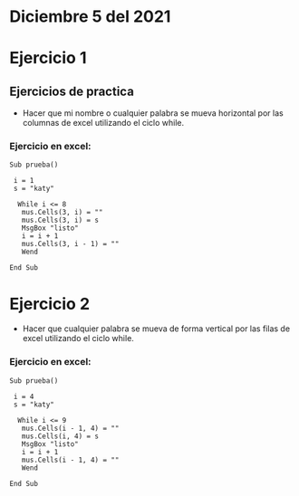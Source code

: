 # Diciembre 5 del 2021

# Ejercicio 1

## Ejercicios de practica

- Hacer que mi nombre o cualquier palabra se mueva horizontal por las columnas de excel
utilizando el ciclo while.

### Ejercicio en excel:

```
Sub prueba()

 i = 1
 s = "katy"

  While i <= 8
   mus.Cells(3, i) = ""
   mus.Cells(3, i) = s
   MsgBox "listo"
   i = i + 1
   mus.Cells(3, i - 1) = ""
   Wend

End Sub
```

# Ejercicio 2

- Hacer que cualquier palabra se mueva de forma vertical por las filas de excel utilizando el ciclo while.

### Ejercicio en excel:


```
Sub prueba()

 i = 4
 s = "katy"

  While i <= 9
   mus.Cells(i - 1, 4) = ""
   mus.Cells(i, 4) = s
   MsgBox "listo"
   i = i + 1
   mus.Cells(i - 1, 4) = ""
   Wend

End Sub
```
